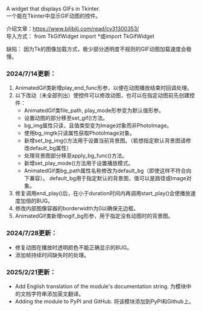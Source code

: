 A widget that displays GIFs in Tkinter.  
一个能在Tkinter中显示GIF动图的控件。

介绍文章：https://www.bilibili.com/read/cv31300353/  
导入方式： from TkGifWidget import *或import TkGifWidget

缺陷： 因为Tk的图像加载方式，极少部分透明度不规则的GIF动图加载速度会极慢。

### 2024/7/14更新：

1. AnimatedGif类新增play_end_func形参，以便在动图播放结束时回调处理。
2. 以下改动（未全部列出）使控件可以修改动图，也可以在指定动图前先创建控件：
    * AnimatedGif类file_path, play_mode形参变为默认值形参。
    * 设置动图的部分移至set_gif()方法。
    * bg_img属性只读，且值类型变为Image对象而非PhotoImage。
    * 使用bg_imgtk只读属性获取PhotoImage对象。
    * 新增set_bg_img()方法用于设置当前背景图。（若想指定默认背景图请修改default_bg属性）
    * 处理背景图部分移至apply_bg_func()方法。
    * 新增set_play_mode()方法用于设置播放模式。
    * AnimatedGif类bg_path属性名称修改为default_bg（即使这样不符合向下兼容）。 default_bg用于指定默认的背景图，值可以是路径或Image对象。
3. 修复调用end_play()后，在小于duration时间内再调用start_play()会使播放速度加倍的BUG。
4. 修改内部图像容器的borderwidth为0以确保无边框。
5. AnimatedGif类新增nogif_bg形参，用于指定没有动图时的背景图。

### 2024/7/28更新：

* 修复动图在播放时透明颜色不能正确显示的BUG。
* 添加帧持续时间缺失时的处理。

### 2025/2/21更新：

* Add English translation of the module's documentation string. 为模块中的文档字符串添加英文翻译。
* Adding the module to PyPI and GitHub. 将该模块添加到PyPI和Github上。
